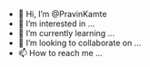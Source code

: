 - 👋 Hi, I’m @PravinKamte
- 👀 I’m interested in ...
- 🌱 I’m currently learning ...
- 💞️ I’m looking to collaborate on ...
- 📫 How to reach me ...

<!---
PravinKamte/PravinKamte is a ✨ special ✨ repository because its `README.md` (this file) appears on your GitHub profile.
You can click the Preview link to take a look at your changes.
--->
